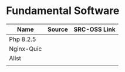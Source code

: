 # Fundamental Software

| Name       | Source | SRC-OSS Link |
| ---------- | ------ | ------------ |
| Php 8.2.5  |        |              |
| Nginx-Quic |        |              |
| Alist      |        |              |
|            |        |              |
